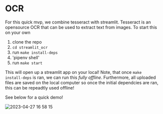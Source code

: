 # OCR 

For this quick mvp, we combine tesseract with streamlit. Tesseract is an opensource OCR that can be used to extract text from images. 
To start this on your own
1. clone the repo
2. `cd streamlit_ocr`
3. run `make install-deps`
4. 'pipenv shell'
5. run `make start`

This will open up a streamlit app on your local! Note, that once `make install-deps` is ran, we can run this *fully offline*. Furthermore, all uploaded files are saved on the local computer so once the initial dependcies are ran, this can be repeadtly used offline! 

See below for a quick demo! 

![2023-04-27 16 58 15](https://user-images.githubusercontent.com/53100755/234989924-24ba8874-16d9-4da6-85d5-6b08e375ffc9.gif)
